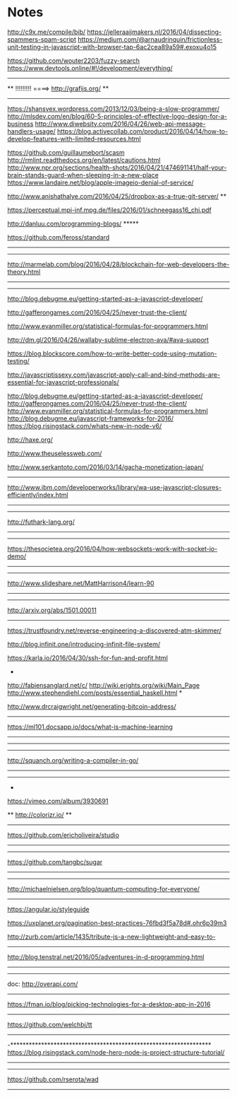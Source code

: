 # Notes
http://c9x.me/compile/bib/
https://jelleraaijmakers.nl/2016/04/dissecting-spammers-spam-script
https://medium.com/@arnaudrinquin/frictionless-unit-testing-in-javascript-with-browser-tap-6ac2cea89a59#.exoxu4o15

https://github.com/wouter2203/fuzzy-search
https://www.devtools.online/#!/development/everything/

************************************************************************
**   !!!!!!!!! ====> http://grafijs.org/                              **
************************************************************************

https://shansvex.wordpress.com/2013/12/03/being-a-slow-programmer/
http://mlsdev.com/en/blog/60-5-principles-of-effective-logo-design-for-a-business
http://www.diwebsity.com/2016/04/26/web-api-message-handlers-usage/
https://blog.activecollab.com/product/2016/04/14/how-to-develop-features-with-limited-resources.html

https://github.com/guillaumebort/scasm
http://rmlint.readthedocs.org/en/latest/cautions.html
http://www.npr.org/sections/health-shots/2016/04/21/474691141/half-your-brain-stands-guard-when-sleeping-in-a-new-place
https://www.landaire.net/blog/apple-imageio-denial-of-service/

http://www.anishathalye.com/2016/04/25/dropbox-as-a-true-git-server/ **

https://perceptual.mpi-inf.mpg.de/files/2016/01/schneegass16_chi.pdf

http://danluu.com/programming-blogs/ *****

https://github.com/feross/standard


***************************************************************************************

***************************************************************************************

http://marmelab.com/blog/2016/04/28/blockchain-for-web-developers-the-theory.html

***************************************************************************************

***************************************************************************************

http://blog.debugme.eu/getting-started-as-a-javascript-developer/

http://gafferongames.com/2016/04/25/never-trust-the-client/

http://www.evanmiller.org/statistical-formulas-for-programmers.html


http://dm.gl/2016/04/26/wallaby-sublime-electron-ava/#ava-support

https://blog.blockscore.com/how-to-write-better-code-using-mutation-testing/

http://javascriptissexy.com/javascript-apply-call-and-bind-methods-are-essential-for-javascript-professionals/

http://blog.debugme.eu/getting-started-as-a-javascript-developer/
http://gafferongames.com/2016/04/25/never-trust-the-client/
http://www.evanmiller.org/statistical-formulas-for-programmers.html
http://blog.debugme.eu/javascript-frameworks-for-2016/
https://blog.risingstack.com/whats-new-in-node-v6/

http://haxe.org/

http://www.theuselessweb.com/

http://www.serkantoto.com/2016/03/14/gacha-monetization-japan/

********
http://www.ibm.com/developerworks/library/wa-use-javascript-closures-efficiently/index.html
********

************
http://futhark-lang.org/
************

*******
https://thesocietea.org/2016/04/how-websockets-work-with-socket-io-demo/
*******

***********************************************************
http://www.slideshare.net/MattHarrison4/learn-90
***********************************************************

******************************
http://arxiv.org/abs/1501.00011
******************************

https://trustfoundry.net/reverse-engineering-a-discovered-atm-skimmer/

http://blog.infinit.one/introducing-infinit-file-system/

https://karla.io/2016/04/30/ssh-for-fun-and-profit.html

*
http://fabiensanglard.net/c/
http://wiki.erights.org/wiki/Main_Page
http://www.stephendiehl.com/posts/essential_haskell.html
*

http://www.drcraigwright.net/generating-bitcoin-address/

********
https://ml101.docsapp.io/docs/what-is-machine-learning
********

**********************************************************
*******************************************************
http://squanch.org/writing-a-compiler-in-go/
*******************************************************
**********************************************************

*
https://vimeo.com/album/3930691

**
http://colorizr.io/
**

**********************
https://github.com/ericholiveira/studio
**********************

*******
https://github.com/tangbc/sugar
****

**********
http://michaelnielsen.org/blog/quantum-computing-for-everyone/
********

https://angular.io/styleguide

https://uxplanet.org/pagination-best-practices-76fbd3f5a78d#.ohr6p39m3

http://zurb.com/article/1435/tribute-js-a-new-lightweight-and-easy-to-

***
http://blog.tenstral.net/2016/05/adventures-in-d-programming.html
***

*************************************************
doc:
http://overapi.com/
*************************************************

https://fman.io/blog/picking-technologies-for-a-desktop-app-in-2016


********
https://github.com/welchbj/tt
**********

-*****************************************************************
https://blog.risingstack.com/node-hero-node-js-project-structure-tutorial/
*****************************************************************

**************************************
https://github.com/rserota/wad
*************************************

